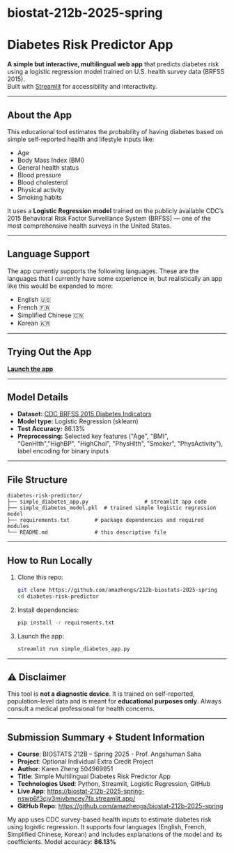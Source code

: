 # biostat-212b-2025-spring

# Diabetes Risk Predictor App

**A simple but interactive, multilingual web app** that predicts diabetes risk using a logistic regression model trained on U.S. health survey data (BRFSS 2015).  
Built with [Streamlit](https://streamlit.io) for accessibility and interactivity.

---

## About the App

This educational tool estimates the probability of having diabetes based on simple self-reported health and lifestyle inputs like:

- Age  
- Body Mass Index (BMI)  
- General health status
- Blood pressure
- Blood cholesterol
- Physical activity  
- Smoking habits  

It uses a **Logistic Regression model** trained on the publicly available CDC’s 2015 Behavioral Risk Factor Surveillance System (BRFSS) — one of the most comprehensive health surveys in the United States.

---

## Language Support

The app currently supports the following languages.
These are the languages that I currently have some experience in, but realistically an app like this would be expanded to more:
- English 🇺🇸
- French 🇫🇷
- Simplified Chinese 🇨🇳
- Korean 🇰🇷

---

## Trying Out the App

**[Launch the app](https://biostat-212b-2025-spring-nswp6f3cjv3mivbmcey7fa.streamlit.app/)**  

---

## Model Details

- **Dataset:** [CDC BRFSS 2015 Diabetes Indicators](https://archive.ics.uci.edu/dataset/891/cdc+diabetes+health+indicators)
- **Model type:** Logistic Regression (sklearn)
- **Test Accuracy:** 86.13%
- **Preprocessing:** Selected key features ("Age", "BMI", "GenHlth","HighBP", "HighChol", "PhysHlth", "Smoker", "PhysActivity"), label encoding for binary inputs

---

## File Structure

```
diabetes-risk-predictor/
├── simple_diabetes_app.py                  # streamlit app code
├── simple_diabetes_model.pkl  # trained simple logistic regression model
├── requirements.txt        # package dependencies and required modules
└── README.md               # this descriptive file
```

---

## How to Run Locally

1. Clone this repo:

   ```bash
   git clone https://github.com/amazhengs/212b-biostats-2025-spring
   cd diabetes-risk-predictor
   ```

2. Install dependencies:

   ```bash
   pip install -r requirements.txt
   ```

3. Launch the app:

   ```bash
   streamlit run simple_diabetes_app.py
   ```

---

## ⚠️ Disclaimer

This tool is **not a diagnostic device**. It is trained on self-reported, population-level data and is meant for **educational purposes only**.
Always consult a medical professional for health concerns.

---

## Submission Summary + Student Information

- **Course**: BIOSTATS 212B – Spring 2025 - Prof. Angshuman Saha
- **Project**: Optional Individual Extra Credit Project
- **Author**: Karen Zheng 504969951
- **Title**: Simple Multilingual Diabetes Risk Predictor App
- **Technologies Used**: Python, Streamlit, Logistic Regression, GitHub  
- **Live App**: https://biostat-212b-2025-spring-nswp6f3cjv3mivbmcey7fa.streamlit.app/
- **GitHub Repo**: https://github.com/amazhengs/biostat-212b-2025-spring

My app uses CDC survey-based health inputs to estimate diabetes risk using logistic regression.
It supports four languages (English, French, Simplified Chinese, Korean) and includes explanations of the model and its coefficients.
Model accuracy: **86.13%**
